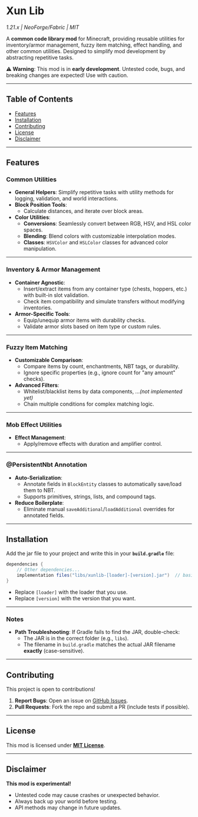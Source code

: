 # Xun Lib 
*1.21.x | NeoForge/Fabric | MIT*

A **common code library mod** for Minecraft, providing reusable utilities for inventory/armor management, fuzzy item matching, effect handling, and other common utilities. Designed to simplify mod development by abstracting repetitive tasks.

**⚠️ Warning**: This mod is in **early development**. Untested code, bugs, and breaking changes are expected! Use with caution.

---

## Table of Contents
- [Features](#features)
- [Installation](#installation)
- [Contributing](#contributing)
- [License](#license)
- [Disclaimer](#disclaimer)
  
---

## Features

### **Common Utilities**
- **General Helpers**: Simplify repetitive tasks with utility methods for logging, validation, and world interactions.
- **Block Position Tools**: 
  - Calculate distances, and iterate over block areas.
- **Color Utilities**:
  - **Conversions**: Seamlessly convert between RGB, HSV, and HSL color spaces.
  - **Blending**: Blend colors with customizable interpolation modes.
  - **Classes**: `HSVColor` and `HSLColor` classes for advanced color manipulation.

---

### **Inventory & Armor Management**
- **Container Agnostic**:
  - Insert/extract items from any container type (chests, hoppers, etc.) with built-in slot validation.
  - Check item compatibility and simulate transfers without modifying inventories.
- **Armor-Specific Tools**:
  - Equip/unequip armor items with durability checks.
  - Validate armor slots based on item type or custom rules.

---

### **Fuzzy Item Matching**
- **Customizable Comparison**:
  - Compare items by count, enchantments, NBT tags, or durability.
  - Ignore specific properties (e.g., ignore count for "any amount" checks).
- **Advanced Filters**:
  - Whitelist/blacklist items by data components, ...*(not implemented yet)*
  - Chain multiple conditions for complex matching logic.

---

### **Mob Effect Utilities**
- **Effect Management**:
  - Apply/remove effects with duration and amplifier control.

---

### **@PersistentNbt Annotation**
- **Auto-Serialization**:
  - Annotate fields in `BlockEntity` classes to automatically save/load them to NBT.
  - Supports primitives, strings, lists, and compound tags.
- **Reduce Boilerplate**:
  - Eliminate manual `saveAdditional`/`loadAdditional` overrides for annotated fields.
---

## Installation
Add the jar file to your project and write this in your **`build.gradle`** file:
   ```gradle  
   dependencies {  
       // Other dependencies...  
       implementation files("libs/xunlib-[loader]-[version].jar")  // basically the path, if you put that inside of api/ instead libs/, change it.
   }  
   ```  
   - Replace `[loader]` with the loader that you use.
   - Replace `[version]` with the version that you want.
---

### **Notes**  
- **Path Troubleshooting**: If Gradle fails to find the JAR, double-check:  
  - The JAR is in the correct folder (e.g., `libs`).  
  - The filename in `build.gradle` matches the actual JAR filename **exactly** (case-sensitive). 

---

## Contributing  
This project is open to contributions!  
1. **Report Bugs**: Open an issue on [GitHub Issues](https://github.com/Xun39/XunLib/issues).
2. **Pull Requests**: Fork the repo and submit a PR (include tests if possible).  

---

## License  
This mod is licensed under **[MIT License](LICENSE)**.  

---

## Disclaimer  
**This mod is experimental!**  
- Untested code may cause crashes or unexpected behavior.  
- Always back up your world before testing.  
- API methods may change in future updates.  
